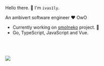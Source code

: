 Hello there. 👋 I'm `ivas1ly`.

An ambivert software engineer ❤️ OwO

- Currently working on [smolneko](https://github.com/smolneko-team) project. 🌸
- Go, TypeScript, JavaScript and Vue.

<p align="left">
  <br>
  <br>
  <br>
  <img src="https://count.getloli.com/get/@:ivas1ly" />
</p>
